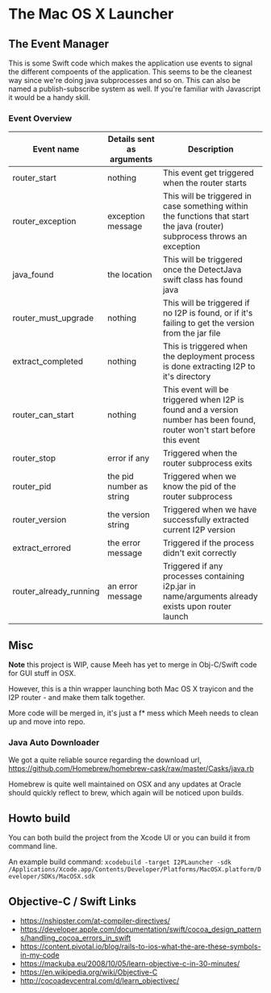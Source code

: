 # The Mac OS X Launcher

## The Event Manager

This is some Swift code which makes the application use events to signal the different compoents of the application. This seems to be the cleanest way since we're doing java subprocesses and so on. This can also be named a publish-subscribe system as well. If you're familiar with Javascript it would be a handy skill.

### Event Overview

| Event name | Details sent as arguments | Description |
| ------------- | ------------- | ------------- |
| router_start | nothing | This event get triggered when the router starts |
| router_exception | exception message | This will be triggered in case something within the functions that start the java (router) subprocess throws an exception |
| java_found | the location | This will be triggered once the DetectJava swift class has found java |
| router_must_upgrade | nothing | This will be triggered if no I2P is found, or if it's failing to get the version from the jar file |
| extract_completed | nothing | This is triggered when the deployment process is done extracting I2P to it's directory |
| router_can_start | nothing | This event will be triggered when I2P is found and a version number has been found, router won't start before this event |
| router_stop | error if any | Triggered when the router subprocess exits |
| router_pid | the pid number as string | Triggered when we know the pid of the router subprocess |
| router_version | the version string | Triggered when we have successfully extracted current I2P version |
| extract_errored | the error message | Triggered if the process didn't exit correctly |
| router_already_running | an error message | Triggered if any processes containing i2p.jar in name/arguments already exists upon router launch |

## Misc

**Note** this project is WIP, cause Meeh has yet to merge in Obj-C/Swift code for GUI stuff in OSX.

However, this is a thin wrapper launching both Mac OS X trayicon and the I2P router - and make them talk together.

More code will be merged in, it's just a f* mess which Meeh needs to clean up and move into repo.

### Java Auto Downloader

We got a quite reliable source regarding the download url,
https://github.com/Homebrew/homebrew-cask/raw/master/Casks/java.rb

Homebrew is quite well maintained on OSX and any updates at Oracle should quickly reflect to brew, which again will be noticed upon builds.

## Howto build

You can both build the project from the Xcode UI or you can build it from command line.

An example build command:
`xcodebuild -target I2PLauncher -sdk /Applications/Xcode.app/Contents/Developer/Platforms/MacOSX.platform/Developer/SDKs/MacOSX.sdk`


## Objective-C / Swift Links

* https://nshipster.com/at-compiler-directives/
* https://developer.apple.com/documentation/swift/cocoa_design_patterns/handling_cocoa_errors_in_swift
* https://content.pivotal.io/blog/rails-to-ios-what-the-are-these-symbols-in-my-code
* https://mackuba.eu/2008/10/05/learn-objective-c-in-30-minutes/
* https://en.wikipedia.org/wiki/Objective-C
* http://cocoadevcentral.com/d/learn_objectivec/

